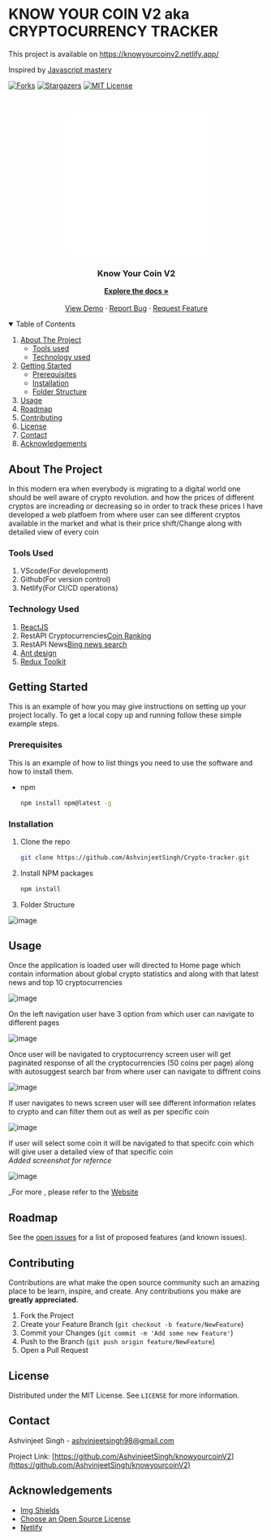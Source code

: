 # KNOW YOUR COIN V2 aka CRYPTOCURRENCY TRACKER
This project is available on  https://knowyourcoinv2.netlify.app/<br/>

Inspired by [Javascript mastery](https://www.youtube.com/c/JavaScriptMastery)<br/>

[![Forks][forks-shield]][forks-url]
[![Stargazers][stars-shield]][stars-url]
[![MIT License][license-shield]][license-url]

<!-- PROJECT LOGO -->
<br />
<p align="center">
  <a href="https://github.com/AshvinjeetSingh/knowyourcoinV2">
    <img src="/src/images/cryptocurrency.png" alt="Logo" width="280" height="280" >
  </a>

  <h3 align="center">Know Your Coin V2</h3>

  <p align="center">
    <a href="https://github.com/AshvinjeetSingh/knowyourcoinV2"><strong>Explore the docs »</strong></a>
    <br />
    <br />
    <a href="https://knowyourcoinv2.netlify.app/">View Demo</a>
    ·
    <a href="https://github.com/AshvinjeetSingh/knowyourcoinV2/issues">Report Bug</a>
    ·
    <a href="https://github.com/AshvinjeetSingh/knowyourcoinV2/issues">Request Feature</a>
  </p>
</p>

<!-- TABLE OF CONTENTS -->
<details open="open">
  <summary>Table of Contents</summary>
  <ol>
    <li>
      <a href="#about-the-project">About The Project</a>
      <ul>
        <li><a href="#Tools-used">Tools used</a></li>
        <li><a href="#Technology-used">Technology used</a></li>
      </ul>
    </li>
    <li>
      <a href="#getting-started">Getting Started</a>
      <ul>
        <li><a href="#prerequisites">Prerequisites</a></li>
        <li><a href="#installation">Installation</a></li>
        <li><a href="#folder-structure">Folder Structure</a></li>
      </ul>
    </li>
    <li><a href="#usage">Usage</a></li>
    <li><a href="#roadmap">Roadmap</a></li>
    <li><a href="#contributing">Contributing</a></li>
    <li><a href="#license">License</a></li>
    <li><a href="#contact">Contact</a></li>
    <li><a href="#acknowledgements">Acknowledgements</a></li>
  </ol>
</details>



<!-- ABOUT THE PROJECT -->
## About The Project
In this modern era when everybody is migrating to a digital world one should be well aware of crypto revolution. and how the prices of different cryptos are increading or decreasing so in order to track these prices I have developed a web platfoem from where user can see different cryptos available in the market and what is their price shift/Change along with detailed view of every coin


### Tools Used

1. VScode(For development)
2. Github(For version control)
3. Netlify(For CI/CD operations)


### Technology Used
1. [ReactJS](https://reactjs.org/)
2. RestAPI Cryptocurrencies[Coin Ranking](https://rapidapi.com/Coinranking/api/coinranking1/)
3. RestAPI News[Bing news search](https://rapidapi.com/microsoft-azure-org-microsoft-cognitive-services/api/bing-news-search1/)
4. [Ant design](https://ant.design/)
5. [Redux Toolkit](https://redux-toolkit.js.org/)



## Getting Started

This is an example of how you may give instructions on setting up your project locally.
To get a local copy up and running follow these simple example steps.

### Prerequisites

This is an example of how to list things you need to use the software and how to install them.
* npm
  ```sh
  npm install npm@latest -g
  ```
### Installation

1. Clone the repo
   ```sh
   git clone https://github.com/AshvinjeetSingh/Crypto-tracker.git
   ```
2. Install NPM packages
   ```sh
   npm install
   ```

3. Folder Structure

![image](https://user-images.githubusercontent.com/51511908/151857333-e940089e-fb6c-4bf8-b04e-f43b712f0109.png)

## Usage
Once the application is loaded user will directed to Home page which contain information about global crypto statistics and along with that latest news and top 10 cryptocurrencies <br/>

![image](https://user-images.githubusercontent.com/51511908/151911709-54459d01-28ab-48f1-bde9-fd4edb82812c.png)

On the left navigation user have 3 option from which user can navigate to different pages<br/>

![image](https://user-images.githubusercontent.com/51511908/151856426-c5fc1279-7e56-4935-9c84-24cc747bfbda.png)

Once user will be navigated to cryptocurrency screen user will get paginated response of all the cryptocurrencies (50 coins per page) along with autosuggest search bar from where user can navigate to diffrent coins <br/>

![image](https://user-images.githubusercontent.com/51511908/151856741-1b9dd790-57a0-48ae-99e0-574ab05b5e51.png)

If user navigates to news screen user will see different information relates to crypto and can filter them out as well as per specific coin

![image](https://user-images.githubusercontent.com/51511908/151857103-f73ae443-fedb-45fe-8373-1abed6cd001e.png)

If user will select some coin it will be navigated to that specifc coin which will give user  a detailed view of that specific coin <br/>
_Added screenshot for refernce_

![image](https://user-images.githubusercontent.com/51511908/151856076-2f2bf9a1-6ef3-480f-b2e0-91c7b732197a.png)

_For more , please refer to the [Website](https://knowyourcoin.netlify.app/)



<!-- ROADMAP -->
## Roadmap

See the [open issues](https://github.com/AshvinjeetSingh/knowyourcoinV2/issues) for a list of proposed features (and known issues).

<!-- CONTRIBUTING -->
## Contributing

Contributions are what make the open source community such an amazing place to be learn, inspire, and create. Any contributions you make are **greatly appreciated**.

1. Fork the Project
2. Create your Feature Branch (`git checkout -b feature/NewFeature`)
3. Commit your Changes (`git commit -m 'Add some new Feature'`)
4. Push to the Branch (`git push origin feature/NewFeature`)
5. Open a Pull Request


<!-- LICENSE -->
## License

Distributed under the MIT License. See `LICENSE` for more information.


<!-- CONTACT -->
## Contact

Ashvinjeet Singh - ashvinjeetsingh98@gmail.com

Project Link: [https://github.com/AshvinjeetSingh/knowyourcoinV2](https://github.com/AshvinjeetSingh/knowyourcoinV2)

<!-- ACKNOWLEDGEMENTS -->
## Acknowledgements
* [Img Shields](https://shields.io)
* [Choose an Open Source License](https://choosealicense.com)
* [Netlify](https://www.netlify.com/)




<!-- MARKDOWN LINKS & IMAGES -->

[contributors-url]: https://github.com/AshvinjeetSingh/knowyourcoinV2/graphs/contributors
[forks-shield]: https://img.shields.io/github/forks/AshvinjeetSingh/knowyourcoinV2
[forks-url]: https://github.com/AshvinjeetSingh/knowyourcoinV2/network/members
[stars-shield]: 	https://img.shields.io/github/stars/AshvinjeetSingh/knowyourcoinV2
[stars-url]: https://github.com/AshvinjeetSingh/knowyourcoinV2/stargazers
[issues-url]: https://img.shields.io/github/issues/AshvinjeetSingh/knowyourcoinV2
[license-shield]: https://img.shields.io/github/license/AshvinjeetSingh/knowyourcoinV2
[license-url]: https://github.co/AshvinjeetSingh/Crypto-tracker/blob/master/LICENSE.txt
[linkedin-url]: www.linkedin.com/in/ashvinjeetsingh
[product-screenshot]: images/productscreenshot.png

